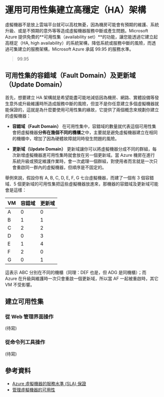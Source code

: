 # 運用可用性集建立高穩定（HA）架構

虛擬機器不是放上雲端平台就可以高枕無憂，因為機房可能會有預期的維護、系統升級、或是不預期的意外等等造成虛擬機器服務中斷或產生問題。Microsoft Azure 提供免費的**可用性集（availability set）**的功能，讓您能透過它建立起高穩定（HA, high availability）的系統架構，降低系統或服務中斷的風險，而透過可集建立的服務架構，Microsoft Azure 承諾 99.95 的服務水準。

> 99.95

## 可用性集的容錯域（Fault Domain）及更新域（Update Domain）

首先，想要建立 HA 架構就是希望能盡可能地減低因為機房、網路、實體設備等發生意外或升級維護時所造成服務中斷的風險，但並不是你任意建立多個虛擬機器就能保證的，這就是為什麼要使用可用性集的緣故，它提供了兩個概念來規劃你建立的虛擬機器：

* **容錯域（Fault Domain）** 在可用性集中，容錯域的數量就代表這個可用性集會把虛擬機器**分佈在幾個不同的機櫃**之中，主要就是避免虛擬機器建立在相同的機櫃中，增加了因為硬體故障就同時發生問題的風險。

* **更新域（Update Domain）** 更新域讓你可以將虛擬機器分成不同的群組，每次新增虛擬機器進可用性集時就會放在另一個更新域。當 Azure 機房在進行系統升級或預定維護作業時，會一次處理一個群組，對使用者而言就是一次只會重啟同一群內的虛擬機器，但順序是不固定的。

舉例來說，假設你有 A, B, C, D, E, F, G 七台虛擬機器，而建了一個有 3 個容錯域、5 個更新域的可用性集把這些虛擬機器放進來，那機器的容錯域及更新域可能會是這樣：

VM | 容錯域 | 更新域
---|---|---
A | 0 | 0
B | 1 | 1
C | 2 | 2
D | 0 | 3
E | 1 | 4
F | 2 | 0
G | 0 | 1

這表示 ABC 分別在不同的機櫃（同理：DEF 也是，但 ADG 是同機櫃）；而 Azure 在升級與維護時一次只會重啟一個更新域，所以當 AF 一起被重啟時，其它 VM 不受影響。

## 建立可用性集

### 從 Web 管理界面操作

(待寫)

### 從命令列工具操作

(待寫)

## 參考資料

* [Azure 虛擬機器的服務水準 (SLA) 保證](https://azure.microsoft.com/support/legal/sla/virtual-machines/)
* [管理虛擬機器的可用性](https://docs.microsoft.com/zh-tw/azure/virtual-machines/virtual-machines-linux-manage-availability)
